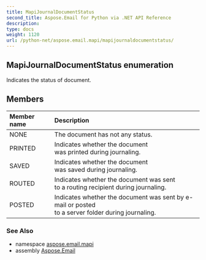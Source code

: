 ```yaml
---
title: MapiJournalDocumentStatus
second_title: Aspose.Email for Python via .NET API Reference
description: 
type: docs
weight: 1120
url: /python-net/aspose.email.mapi/mapijournaldocumentstatus/
---
```


## MapiJournalDocumentStatus enumeration

Indicates the status of document.

## Members
| Member name | Description |
| :- | :- |
|NONE|The document has not any status.|
|PRINTED|Indicates whether the document <br/>            was printed during journaling.|
|SAVED|Indicates whether the document <br/>            was saved during journaling.|
|ROUTED|Indicates whether the document was sent <br/>            to a routing recipient during journaling.|
|POSTED|Indicates whether the document was sent by e-mail or posted <br/>            to a server folder during journaling.|

### See Also

* namespace [aspose.email.mapi](/email/python-net/aspose.email.mapi/)
* assembly [Aspose.Email](/email/python-net/)

